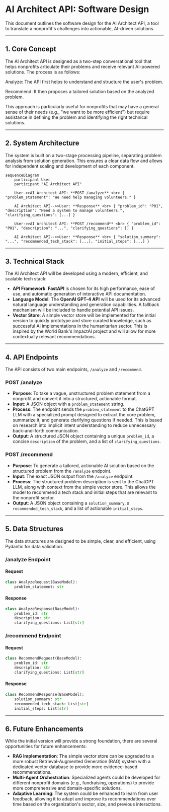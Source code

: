 # AI Architect API: Software Design

This document outlines the software design for the AI Architect API, a tool to translate a nonprofit's challenges into actionable, AI-driven solutions.

-----

## 1\. Core Concept

The AI Architect API is designed as a two-step conversational tool that helps nonprofits articulate their problems and receive relevant AI-powered solutions. The process is as follows:

Analyze: The API first helps to understand and structure the user's problem.

Recommend: It then proposes a tailored solution based on the analyzed problem.

This approach is particularly useful for nonprofits that may have a general sense of their needs (e.g., "we want to be more efficient") but require assistance in defining the problem and identifying the right technical solutions.

-----

## 2\. System Architecture

The system is built on a two-stage processing pipeline, separating problem analysis from solution generation. This ensures a clear data flow and allows for independent scaling and development of each component.

```mermaid
sequenceDiagram
    participant User
    participant "AI Architect API"

    User->>AI Architect API: **POST /analyze** <br> { "problem_statement": "We need help managing volunteers." }

    AI Architect API-->>User: **Response** <br> { "problem_id": "P01", "description": "Need a system to manage volunteers.", "clarifying_questions": [...] }

    User->>AI Architect API: **POST /recommend** <br> { "problem_id": "P01", "description": "...", "clarifying_questions": [] }

    AI Architect API-->>User: **Response** <br> { "solution_summary": "...", "recommended_tech_stack": [...], "initial_steps": [...] }
````

-----

## 3\. Technical Stack

The AI Architect API will be developed using a modern, efficient, and scalable tech stack:

  * **API Framework**: **FastAPI** is chosen for its high performance, ease of use, and automatic generation of interactive API documentation.
  * **Language Model**: The **OpenAI GPT-4 API** will be used for its advanced natural language understanding and generation capabilities. A fallback mechanism will be included to handle potential API issues.
  * **Vector Store**: A simple vector store will be implemented for the initial version to quickly prototype and store curated knowledge, such as successful AI implementations in the humanitarian sector. This is inspired by the World Bank's ImpactAI project and will allow for more contextually relevant recommendations.

-----

## 4\. API Endpoints

The API consists of two main endpoints, `/analyze` and `/recommend`.

### POST /analyze

  * **Purpose**: To take a vague, unstructured problem statement from a nonprofit and convert it into a structured, actionable format.
  * **Input**: A JSON object with a `problem_statement` string.
  * **Process**: The endpoint sends the `problem_statement` to the ChatGPT LLM with a specialized prompt designed to extract the core problem, summarize it, and generate clarifying questions if needed. This is based on research into implicit intent understanding to reduce unnecessary back-and-forth communication.
  * **Output**: A structured JSON object containing a unique `problem_id`, a concise `description` of the problem, and a list of `clarifying_questions`.

### POST /recommend

  * **Purpose**: To generate a tailored, actionable AI solution based on the structured problem from the `/analyze` endpoint.
  * **Input**: The exact JSON output from the `/analyze` endpoint.
  * **Process**: The structured problem description is sent to the ChatGPT LLM, along with context from the simple vector store. This allows the model to recommend a tech stack and initial steps that are relevant to the nonprofit sector.
  * **Output**: A JSON object containing a `solution_summary`, a `recommended_tech_stack`, and a list of actionable `initial_steps`.

-----

## 5\. Data Structures

The data structures are designed to be simple, clear, and efficient, using Pydantic for data validation.

### /analyze Endpoint

#### Request

```python
class AnalyzeRequest(BaseModel):
    problem_statement: str
```

#### Response

```python
class AnalyzeResponse(BaseModel):
    problem_id: str
    description: str
    clarifying_questions: List[str]
```

### /recommend Endpoint

#### Request

```python
class RecommendRequest(BaseModel):
    problem_id: str
    description: str
    clarifying_questions: List[str]
```

#### Response

```python
class RecommendResponse(BaseModel):
    solution_summary: str
    recommended_tech_stack: List[str]
    initial_steps: List[str]
```

-----

## 6\. Future Enhancements

While the initial version will provide a strong foundation, there are several opportunities for future enhancements:

  * **RAG Implementation**: The simple vector store can be upgraded to a more robust Retrieval-Augmented Generation (RAG) system with a dedicated vector database to provide more evidence-based recommendations.
  * **Multi-Agent Orchestration**: Specialized agents could be developed for different nonprofit domains (e.g., fundraising, operations) to provide more comprehensive and domain-specific solutions.
  * **Adaptive Learning**: The system could be enhanced to learn from user feedback, allowing it to adapt and improve its recommendations over time based on the organization's sector, size, and previous interactions.

